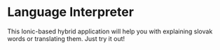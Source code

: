 # Language Interpreter

This Ionic-based hybrid application will help you with explaining slovak words or translating them. Just try it out!
